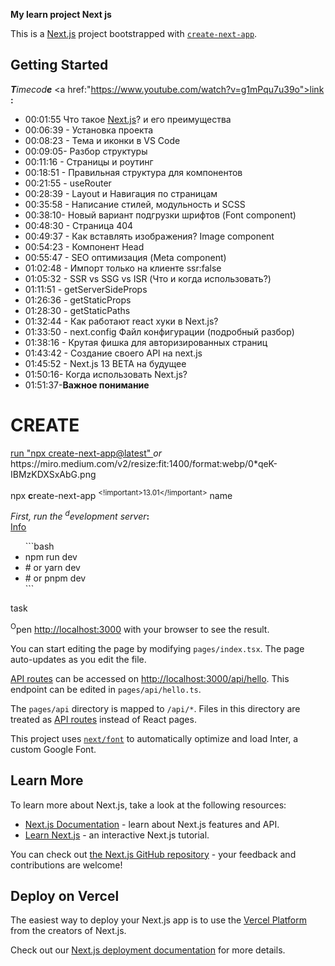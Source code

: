<b>My learn project <b>N</b>ext js</b>

This is a [Next.js](https://nextjs.org/) project bootstrapped with [`create-next-app`](https://github.com/vercel/next.js/tree/canary/packages/create-next-app).

## Getting Started

<i><b>T</b>imecod<b>e</b></i>
  <a href:"https://www.youtube.com/watch?v=g1mPqu7u39o">link</a>
<b>:</b>
<ul>
  <li>00:01:55 Что такое <ins>Next.js</ins>? и его преимущества</li>
  <li> 00:06:39 - Установка проекта </li>
  <li>00:08:23 - Тема и иконки в VS Code</li>
  <li> 00:09:05- Разбор структуры</li>
   <li> 00:11:16 - Страницы и роутинг </li>
    <li>00:18:51 - Правильная структура для компонентов </li>
    <li>00:21:55 - useRouter </li>
    <li>00:28:39 - Layout и Навигация по страницам</li>
    <li> 00:35:58 - Написание стилей, модульность и SCSS</li>
    <li> 00:38:10- Новый вариант подгрузки шрифтов (Font component)</li>
    <li> 00:48:30 - Страница 404</li>
    <li> 00:49:37 - Как вставлять изображения? Image component </li>
    <li>00:54:23 - Компонент Head </li>
    <li>00:55:47 - SEO оптимизация (Meta component)</li>
    <li> 01:02:48 - Импорт только на клиенте ssr:false </li>
    <li>01:05:32 - SSR vs SSG vs ISR (Что и когда использовать?) </li>
    <li>01:11:51 - getServerSideProps</li>
    <li> 01:26:36 - getStaticProps</li>
    <li> 01:28:30 - getStaticPaths </li>
    <li>01:32:44 - Как работают react хуки в Next.js?</li>
    <li> 01:33:50 - next.config Файл конфигурации (подробный разбор)</li>
    <li> 01:38:16 - Крутая фишка для авторизированных страниц </li>
    <li>01:43:42 - Создание своего API на next.js </li>
    <li>01:45:52 - Next.js 13 BETA на будущее</li>
    <li>01:50:16- Когда использовать Next.js? </li>
  <li>01:51:37-<b>Важное понимание</b></li>
</ul>

<h1> <span style="text-transform:uppercase">create</span> </h1>
<ins>run "npx create-next-app@latest"  </ins>
<i>or</i>
https://miro.medium.com/v2/resize:fit:1400/format:webp/0*qeK-IBMzKDXSxAbG.png

npx <b>c</b>reate-next-app <sup><!important>13.01</!important></sup> name

<i>First, run the <sup>d</sup>evelopment server</i><b>:</b>
<a href="#"><code><br/></code>
<ins>Info</ins></a>
<br/>

<ul>```bash
  <li>npm run dev</li>
<li># or
  yarn dev</li>
<li># or
  pnpm dev</li>
```
</ul>

<a>task</a>

<sup>O</sup>pen [http://localhost:3000](http://localhost:3000) with your browser to see the result.

You can start editing the page by modifying `pages/index.tsx`. The page auto-updates as you edit the file.

[API routes](https://nextjs.org/docs/api-routes/introduction) can be accessed on [http://localhost:3000/api/hello](http://localhost:3000/api/hello). This endpoint can be edited in `pages/api/hello.ts`.

The `pages/api` directory is mapped to `/api/*`. Files in this directory are treated as [API routes](https://nextjs.org/docs/api-routes/introduction) instead of React pages.

This project uses [`next/font`](https://nextjs.org/docs/basic-features/font-optimization) to automatically optimize and load Inter, a custom Google Font.

## Learn More

To learn more about Next.js, take a look at the following resources:

- [Next.js Documentation](https://nextjs.org/docs) - learn about Next.js features and API.
- [Learn Next.js](https://nextjs.org/learn) - an interactive Next.js tutorial.

You can check out [the Next.js GitHub repository](https://github.com/vercel/next.js/) - your feedback and contributions are welcome!

## Deploy on Vercel

The easiest way to deploy your Next.js app is to use the [Vercel Platform](https://vercel.com/new?utm_medium=default-template&filter=next.js&utm_source=create-next-app&utm_campaign=create-next-app-readme) from the creators of Next.js.

Check out our [Next.js deployment documentation](https://nextjs.org/docs/deployment) for more details.
